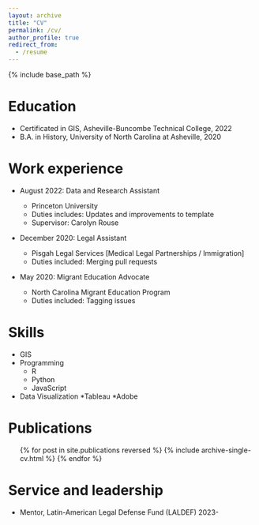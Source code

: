 ```yaml
---
layout: archive
title: "CV"
permalink: /cv/
author_profile: true
redirect_from:
  - /resume
---
```


{% include base_path %}

Education
======
* Certificated in GIS, Asheville-Buncombe Technical College, 2022
* B.A. in History, University of North Carolina at Asheville, 2020

Work experience
======
* August 2022: Data and Research Assistant
  * Princeton University
  * Duties includes: Updates and improvements to template
  * Supervisor: Carolyn Rouse

* December 2020: Legal Assistant
  * Pisgah Legal Services [Medical Legal Partnerships / Immigration] 
  * Duties included: Merging pull requests
    

* May 2020: Migrant Education Advocate
  * North Carolina Migrant Education Program
  * Duties included: Tagging issues
  
Skills
======
* GIS
* Programming
  * R
  * Python
  * JavaScript
* Data Visualization
  *Tableau
  *Adobe 

Publications
======
  <ul>{% for post in site.publications reversed %}
    {% include archive-single-cv.html %}
  {% endfor %}</ul>
    
Service and leadership
======
* Mentor, Latin-American Legal Defense Fund (LALDEF) 2023-
